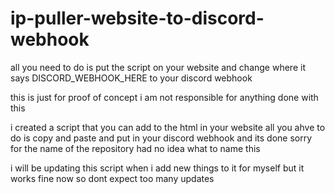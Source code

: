 # ip-puller-website-to-discord-webhook

all you need to do is put the script on your website and change where it says DISCORD_WEBHOOK_HERE to your discord webhook

this is just for proof of concept i am not responsible for anything done with this 

i created a script that you can add to the html in your website all you ahve to do is copy and paste and put in your discord webhook and its done sorry for the name of the repository had no idea what to name this

i will be updating this script when i add new things to it for myself but it works fine now so dont expect too many updates

